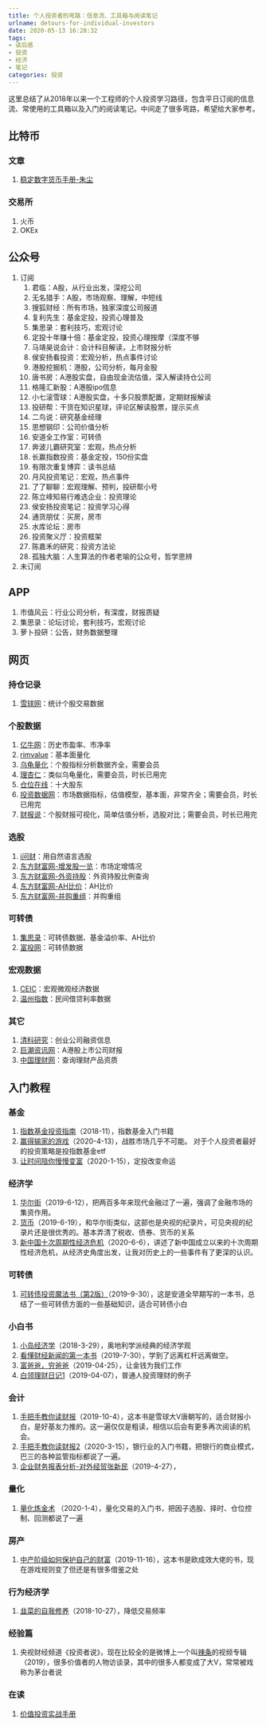 ```yaml
---
title: 个人投资者的弯路：信息流、工具箱与阅读笔记
urlname: detours-for-individual-investors
date: 2020-05-13 16:28:32
tags: 
- 读后感
- 投资
- 经济
- 笔记
categories: 投资
---
```


这里总结了从2018年以来一个工程师的个人投资学习路径，包含平日订阅的信息流、常使用的工具箱以及入门的阅读笔记。中间走了很多弯路，希望给大家参考。

<!-- more -->

## 比特币
### 文章
1. [稳定数字货币手册-朱尘](https://wisburg.com/articles/180507)

### 交易所
1. 火币
2. OKEx

## 公众号
1. 订阅
	1. 君临：A股，从行业出发，深挖公司
	2. 无名猎手：A股，市场观察、理解，中短线
	3. 搜狐财经：所有市场，独家深度公司报道
	4. 复利先生：基金定投，投资心理普及
	5. 集思录：套利技巧，宏观讨论
	6. 定投十年赚十倍：基金定投，投资心理按摩（深度不够
	7. 马靖昊说会计：会计科目解读，上市财报分析
	8. 侯安扬看投资：宏观分析，热点事件讨论
	9. 港股挖掘机：港股，公司分析，每月金股
	10. 唐书房：A港股实盘，自由现金流估值，深入解读持仓公司
	11. 格隆汇新股：A港股ipo信息
	12. 小七滚雪球：A港股实盘，十多只股票配置，定期财报解读
	13. 投研帮：干货在知识星球，评论区解读股票，提示买点
	14. 二鸟说：研究基金经理
	15. 思想钢印：公司价值分析
	16. 安道全工作室：可转债
	17. 奔波儿霸研究室：宏观，热点分析
	18. 长赢指数投资：基金定投，150份实盘
	19. 有限次重复博弈：读书总结
	20. 月风投资笔记：宏观，热点事件
	21. 了了聊聊：宏观理解、预判，投研帮小号
	22. 陈立峰知易行难选企业：投资理论
	23. 侯安扬投资笔记：投资学习心得
	24. 通货朋仗：买房，房市
	25. 水库论坛：房市
	26. 投资聚义厅：投资框架
	27. 陈嘉禾的研究：投资方法论
	28. 孤独大脑：人生算法的作者老喻的公众号，哲学思辨
2. 未订阅

## APP
1. 市值风云：行业公司分析，有深度，财报质疑
2. 集思录：论坛讨论，套利技巧，宏观讨论
3. 萝卜投研：公告，财务数据整理

## 网页
### 持仓记录
1. [雪球网](https://xueqiu.com/)：统计个股交易数据

### 个股数据
1. [亿牛网](https://eniu.com/)：历史市盈率、市净率
2. [rimvalue](http://rimvalue.cn/)：基本面量化
3. [乌龟量化](https://androidinvest.com/)：个股指标分析数据齐全，需要会员
4. [理杏仁](https://www.lixinger.com/)：类似乌龟量化，需要会员，时长已用完
5. [仓位在线](http://cwzx.shdjt.com/)：十大股东
6. [投资数据网](https://www.touzid.com/)：市场数据指标，估值模型，基本面，非常齐全；需要会员，时长已用完
7. [财报说](https://caibaoshuo.com/)：个股财报可视化，简单估值分析，选股对比；需要会员，时长已用完
 
### 选股
1. [i问财](http://www.iwencai.com/)：用自然语言选股
2. [东方财富网-增发股一览](http://data.eastmoney.com/other/gkzf.html)：市场定增情况
3. [东方财富网-外资持股](http://data.eastmoney.com/hsgtcg/)：外资持股比例查询
4. [东方财富网-AH比价](http://quote.eastmoney.com/center/gridlist.html#ah_comparison)：AH比价
5. [东方财富网-并购重组](http://data.eastmoney.com/bgcz/)：并购重组


### 可转债
1. [集思录](https://www.jisilu.cn/)：可转债数据、基金溢价率、AH比价
2. [富投网](http://www.richvest.com/)：可转债数据

### 宏观数据
1. [CEIC](https://www.ceicdata.com/)：宏观微观经济数据
2. [温州指数](http://www.wzpfi.gov.cn/)：民间借贷利率数据

### 其它
1. [清科研究](https://www.pedata.cn/)：创业公司融资信息
2. [巨潮资讯网](http://www.cninfo.com.cn/)：A港股上市公司财报
3. [中国理财网](https://www.chinawealth.com.cn)：查询理财产品资质 


## 入门教程
### 基金
1. [指数基金投资指南](https://book.douban.com/subject/27204860/)（2018-11），指数基金入门书籍
2. [赢得输家的游戏](https://book.douban.com/subject/4888394/)（2020-4-13），战胜市场几乎不可能。 对于个人投资者最好的投资策略是投指数基金etf
3. [让时间陪你慢慢变富](https://book.douban.com/subject/34906885/)（2020-1-15），定投改变命运

### 经济学
1. [华尔街](https://movie.douban.com/subject/5294309/)（2019-6-12），把两百多年来现代金融过了一遍，强调了金融市场的集资作用。
2. [货币](https://movie.douban.com/subject/19935816/)（2019-6-19），和华尔街类似，这部也是央视的纪录片，可见央视的纪录片还是很优秀的。基本弄清了税收、债券、货币的关系
3. [新中国十次周期性经济危机](https://www.bilibili.com/video/BV1Da4y1x7WW)（2020-6-6），讲述了新中国成立以来的十次周期性经济危机，从经济史角度出发，让我对历史上的一些事件有了更深的认识。

### 可转债
1. [可转债投资魔法书（第2版）](https://book.douban.com/subject/25929431/)（2019-9-30），这是安道全早期写的一本书，总结了一些可转债方面的一些基础知识，适合可转债小白

### 小白书
1. [小岛经济学](https://book.douban.com/subject/26897464/)（2018-3-29），奥地利学派经典的经济学观
2. [看懂财经新闻的第一本书](https://book.douban.com/subject/7060413/)（2019-7-30），学到了远离杠杆远离做空。
3. [富爸爸，穷爸爸](https://book.douban.com/subject/1033778/)（2019-04-25），让金钱为我们工作
4. [白领理财日记1](https://book.douban.com/subject/6001819/)（2019-04-07），普通人投资理财的例子

### 会计
1. [手把手教你读财报](https://book.douban.com/subject/26290085/)（2019-10-4），这本书是雪球大V唐朝写的，适合财报小白，是好基友力推的。这一遍仅仅是粗读，相信以后会有更多再次阅读的机会。
2. [手把手教你读财报2](https://book.douban.com/subject/26965847/)（2020-3-15），银行业的入门书籍，把银行的商业模式，巴三的各种监管指标都说了一遍。
3. [企业财务报表分析-对外经贸张新民](http://open.163.com/special/cuvocw/qiyecaiwu.html)（2019-4-27），

### 量化
1. [量化炼金术](https://book.douban.com/subject/27125562/) （2020-1-4），量化交易的入门书，把因子选股、择时、仓位控制、回测都说了一遍

### 房产
1. [中产阶级如何保护自己的财富](https://book.douban.com/subject/27015138/)（2019-11-16），这本书是欧成效大佬的书，现在游戏规则变了但还是有很多借鉴之处

### 行为经济学
1. [韭菜的自我修养](https://book.douban.com/subject/30314653/)（2018-10-27），降低交易频率

### 经验篇
1. 央视财经频道《投资者说》，现在比较全的是微博上一个叫[辣条](https://weibo.com/p/1005055984370577)的视频专辑（2019），很多价值者的人物访谈录，其中的很多人都变成了大V，常常被戏称为茅台者说

### 在读
1. [价值投资实战手册](https://book.douban.com/subject/30416923/)
